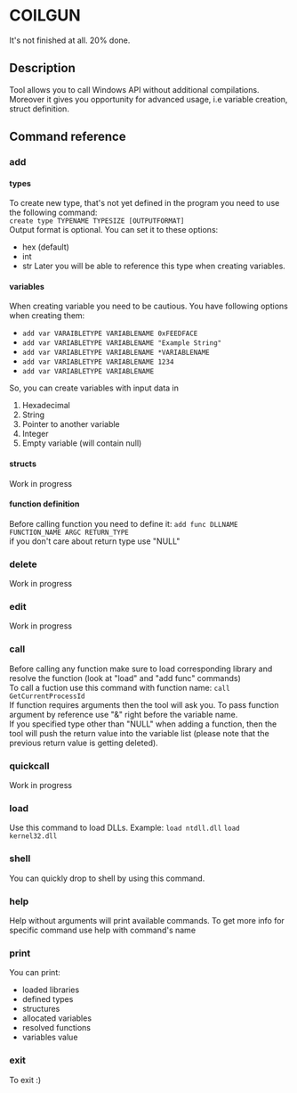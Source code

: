 # COILGUN

It's not finished at all. 20% done.

## Description
Tool allows you to call Windows API without additional compilations. Moreover it gives you opportunity for advanced usage, i.e variable creation, struct definition.

## Command reference

### add
#### types

To create new type, that's not yet defined in the program you need to use the following command:<br>
`create type TYPENAME TYPESIZE [OUTPUTFORMAT]`<br>
Output format is optional. You can set it to these options:
* hex (default)
* int
* str
Later you will be able to reference this type when creating variables.

#### variables
When creating variable you need to be cautious. You have following options when creating them:
* `add var VARAIBLETYPE VARIABLENAME 0xFEEDFACE`
* `add var VARIABLETYPE VARIABLENAME "Example String"`
* `add var VARIABLETYPE VARIABLENAME *VARIABLENAME`
* `add var VARIABLETYPE VARIABLENAME 1234`
* `add var VARIABLETYPE VARIABLENAME `

So, you can create variables with input data in 
1) Hexadecimal
2) String
3) Pointer to another variable
4) Integer
5) Empty variable (will contain null)

#### structs
Work in progress

#### function definition
Before calling  function you need to define it:
`add func DLLNAME FUNCTION_NAME ARGC RETURN_TYPE`<br>
if you don't care about return type use "NULL"

### delete
Work in progress

### edit
Work in progress

### call
Before calling any function make sure to load corresponding library and resolve the function (look at "load" and "add func" commands)<br>
To call a fuction use this command with function name:
`call GetCurrentProcessId`<br>
If function requires arguments then the tool will ask you.
To pass function argument by reference use "&" right before the variable name.<br>
If you specified type other than "NULL" when adding  a function, then the tool will push the return value into the variable list (please note that the previous return value is getting deleted).


### quickcall
Work in progress


### load
Use this command to load DLLs. Example:
`load ntdll.dll`
`load kernel32.dll`

### shell
You can quickly drop to shell by using this command.

### help
Help without arguments will print available commands. To get more info for specific command use help with command's name

### print
You can print:
* loaded libraries
* defined types
* structures
* allocated variables
* resolved functions
* variables value

### exit
To exit :)

